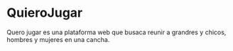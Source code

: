 # QuieroJugar

Quero jugar es una plataforma web que busaca reunir a grandres y chicos, hombres y mujeres en una cancha.
